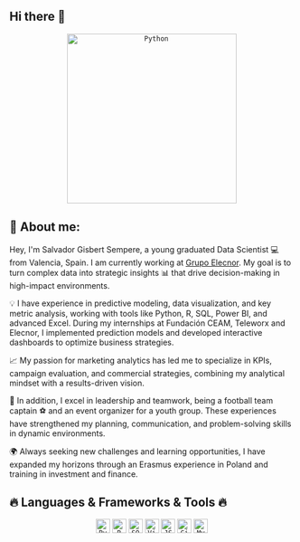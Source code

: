 ## Hi there 👋
<p align="center">
<code><img title="Python" height="300" src="https://e01-xlk-ue-marca.uecdn.es/uploads/2024/10/11/17284601982602.jpeg"></code>
</p>

## 📜 About me:
Hey, I'm Salvador Gisbert Sempere, a young graduated Data Scientist 💻 from Valencia, Spain. I am currently working at [Grupo Elecnor](https://www.grupoelecnor.com/home). My goal is to turn complex data into strategic insights 📊 that drive decision-making in high-impact environments.

💡 I have experience in predictive modeling, data visualization, and key metric analysis, working with tools like Python, R, SQL, Power BI, and advanced Excel. During my internships at Fundación CEAM, Teleworx and Elecnor, I implemented prediction models and developed interactive dashboards to optimize business strategies.

📈 My passion for marketing analytics has led me to specialize in KPIs, campaign evaluation, and commercial strategies, combining my analytical mindset with a results-driven vision.

🎯 In addition, I excel in leadership and teamwork, being a football team captain ⚽ and an event organizer for a youth group. These experiences have strengthened my planning, communication, and problem-solving skills in dynamic environments.

🌍 Always seeking new challenges and learning opportunities, I have expanded my horizons through an Erasmus experience in Poland and training in investment and finance.

## 🔥 Languages & Frameworks & Tools  🔥
<p align="center">
  <code><img title="Python" height="25" src="https://www.citypng.com/public/uploads/preview/hd-python-logo-symbol-transparent-png-735811696257415dbkifcuokn.png"></code>
  <code><img title="R" height="25" src="https://upload.wikimedia.org/wikipedia/commons/thumb/1/1b/R_logo.svg/724px-R_logo.svg.png"></code>
  <code><img title="SQL" height="25" src="https://icon2.cleanpng.com/20180611/ipg/aa8k6rg0g.webp"></code>
  <code><img title="Visual Studio Code" height="25" src="https://e7.pngegg.com/pngimages/195/304/png-clipart-visual-studio-code-logo-thumbnail-tech-companies-thumbnail.png"></code>
  <code><img title="JSON" height="25" src="https://png.pngtree.com/png-clipart/20190630/original/pngtree-json-file-document-icon-png-image_4166911.jpg"></code>
  <code><img title="GitHub" height="25" src="https://img.favpng.com/7/11/12/github-logo-repository-computer-icons-png-favpng-dPybeZAYFbvSEiHDn0CXk5Yig.jpg"></code>
  <code><img title="MySQL" height="25" src="https://www.citypng.com/public/uploads/preview/hd-mysql-logo-transparent-background-701751694771788209ydqoapx.png"></code>
</p>